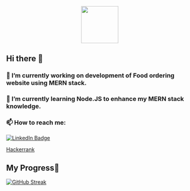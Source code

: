 
  
<div id="header" align="center">
  <img src="https://media.giphy.com/media/M9gbBd9nbDrOTu1Mqx/giphy.gif" width="100"/>
</div>

## Hi there 👋

### 🔭 I’m currently working on development of Food ordering website using MERN stack.
### 🌱 I’m currently learning Node.JS to enhance my MERN stack knowledge.
### 📫 How to reach me: <div id="badges">
  <a href="https://www.linkedin.com/in/hamna-aamir/">
    <img src="https://img.shields.io/badge/LinkedIn-blue?style=for-the-badge&logo=linkedin&logoColor=white" alt="LinkedIn Badge"/>
  </a>
  <a href="https://www.hackerrank.com/profile/hamnaaamir593">
    <p style={color:green}>Hackerrank</p>
  </a>
</div>

## My Progress👋
<a href="https://git.io/streak-stats"><img src="http://github-readme-streak-stats.herokuapp.com?user=hamna4503&theme=dark" alt="GitHub Streak" /></a>


<!--
**hamna4503/hamna4503** is a ✨ _special_ ✨ repository because its `README.md` (this file) appears on your GitHub profile.

Here are some ideas to get you started:

- 
- 
- 👯 I’m looking to collaborate on ...
- 🤔 I’m looking for help with ...
- 💬 Ask me about ...
- 
- 😄 Pronouns: ...
- ⚡ Fun fact: ...
-->



